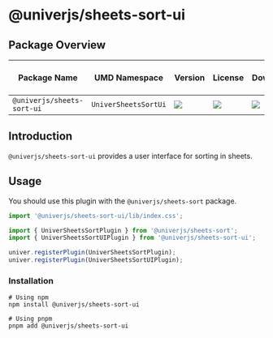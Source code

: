 # @univerjs/sheets-sort-ui

## Package Overview

| Package Name | UMD Namespace | Version | License | Downloads | Contains CSS | Contains i18n locales |
| --- | --- | --- | --- | --- | :---: | :---: |
| `@univerjs/sheets-sort-ui` | `UniverSheetsSortUi` | [![][npm-version-shield]][npm-version-link] | ![][npm-license-shield] | ![][npm-downloads-shield] | ⭕️ | ⭕️ |

## Introduction

`@univerjs/sheets-sort-ui` provides a user interface for sorting in sheets.

## Usage

You should use this plugin with the `@univerjs/sheets-sort` package.

```ts
import '@univerjs/sheets-sort-ui/lib/index.css';

import { UniverSheetsSortPlugin } from '@univerjs/sheets-sort';
import { UniverSheetsSortUIPlugin } from '@univerjs/sheets-sort-ui';

univer.registerPlugin(UniverSheetsSortPlugin);
univer.registerPlugin(UniverSheetsSortUIPlugin);
```

### Installation

```shell
# Using npm
npm install @univerjs/sheets-sort-ui

# Using pnpm
pnpm add @univerjs/sheets-sort-ui
```

<!-- Links -->
[npm-version-shield]: https://img.shields.io/npm/v/@univerjs/sheets-sort-ui?style=flat-square
[npm-version-link]: https://npmjs.com/package/@univerjs/sheets-sort-ui
[npm-license-shield]: https://img.shields.io/npm/l/@univerjs/sheets-sort-ui?style=flat-square
[npm-downloads-shield]: https://img.shields.io/npm/dm/@univerjs/sheets-sort-ui?style=flat-square
